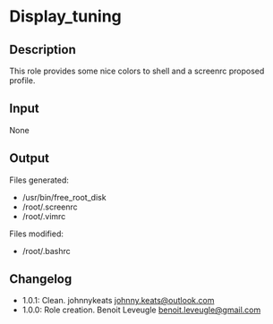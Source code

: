 # Display_tuning

## Description

This role provides some nice colors to shell and a screenrc proposed profile.

## Input

None

## Output

Files generated:

* /usr/bin/free_root_disk
* /root/.screenrc
* /root/.vimrc

Files modified:

* /root/.bashrc

## Changelog

* 1.0.1: Clean. johnnykeats <johnny.keats@outlook.com>
* 1.0.0: Role creation. Benoit Leveugle <benoit.leveugle@gmail.com>
